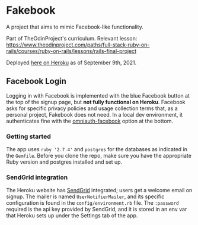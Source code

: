 # Fakebook

A project that aims to mimic Facebook-like functionality.

  Part of TheOdinProject's curriculum. Relevant lesson: https://www.theodinproject.com/paths/full-stack-ruby-on-rails/courses/ruby-on-rails/lessons/rails-final-project

Deployed [here on Heroku](https://whispering-shelf-89077.herokuapp.com/) as of September 9th, 2021.

## Facebook Login

  Logging in with Facebook is implemented with the blue Facebook button at the top of the signup page, but **not fully functional on Heroku**. Facebook asks for specific privacy policies and usage collection terms that, as a personal project, Fakebook does not need. In a local dev environment, it authenticates fine with the [omniauth-facebook](https://github.com/simi/omniauth-facebook) option at the bottom.

### Getting started

  The app uses `ruby '2.7.4'` and `postgres` for the databases as indicated in the `Gemfile`. Before you clone the repo, make sure you have the appropriate Ruby version and postgres installed and set up.

### SendGrid integration

  The Heroku website has [SendGrid](https://devcenter.heroku.com/articles/sendgrid) integrated; users get a welcome email on signup. The mailer is named `UserNotifierMailer`, and its specific configuration is found in the `config/environment.rb` file. The `:password` required is the api key provided by SendGrid, and it is stored in an env var that Heroku sets up under the Settings tab of the app. 
